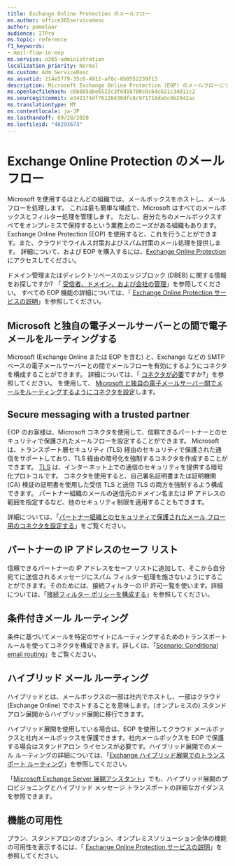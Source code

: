 ```yaml
---
title: Exchange Online Protection のメールフロー
ms.author: office365servicedesc
author: pamelaar
audience: ITPro
ms.topic: reference
f1_keywords:
- mail-flow-in-eop
ms.service: o365-administration
localization_priority: Normal
ms.custom: Adm_ServiceDesc
ms.assetid: 214e5779-35c6-4912-af0c-8b0552239f13
description: Microsoft Exchange Online Protection (EOP) のメールフローについては、この記事を参照してください。
ms.openlocfilehash: c6b885abe6522c3f8d1b780c8c64c621c34011c2
ms.sourcegitcommit: e342174df76128430dfc8c971716da5c4b2942ac
ms.translationtype: MT
ms.contentlocale: ja-JP
ms.lasthandoff: 09/28/2020
ms.locfileid: "48293673"
---
```

# <a name="mail-flow-in-exchange-online-protection"></a>Exchange Online Protection のメールフロー

Microsoft を使用するほとんどの組織では、メールボックスをホストし、メールフローを処理します。 これは最も簡単な構成で、Microsoft はすべてのメールボックスとフィルター処理を管理します。 ただし、自分たちのメールボックスすべてをオンプレミスで保持するという業務上のニーズがある組織もあります。 Exchange Online Protection (EOP) を使用すると、これを行うことができます。また、クラウドでウイルス対策およびスパム対策のメール処理を提供します。 詳細について、および EOP を購入するには、[Exchange Online Protection](https://products.office.com/exchange/exchange-email-security-spam-protection) にアクセスしてください。
  
ドメイン管理またはディレクトリベースのエッジブロック (DBEB) に関する情報をお探しですか? 「 [受信者、ドメイン、および会社の管理](recipient-domain-and-company-management.md)」を参照してください。 すべての EOP 機能の詳細については、「 [Exchange Online Protection サービスの説明](exchange-online-protection-service-description.md)」を参照してください。
  
## <a name="routing-email-between-microsoft-and-your-own-email-servers"></a>Microsoft と独自の電子メールサーバーとの間で電子メールをルーティングする

Microsoft (Exchange Online または EOP を含む) と、Exchange などの SMTP ベースの電子メールサーバーとの間でメールフローを有効にするようにコネクタを構成することができます。 詳細については、「 [コネクタが必要](https://docs.microsoft.com/exchange/mail-flow-best-practices/use-connectors-to-configure-mail-flow/do-i-need-to-create-a-connector)ですか?」を参照してください。 を使用して、 [Microsoft と独自の電子メールサーバー間でメールをルーティングするようにコネクタを設定](https://docs.microsoft.com/exchange/mail-flow-best-practices/use-connectors-to-configure-mail-flow/set-up-connectors-to-route-mail)します。
  
## <a name="secure-messaging-with-a-trusted-partner"></a>Secure messaging with a trusted partner

EOP のお客様は、Microsoft コネクタを使用して、信頼できるパートナーとのセキュリティで保護されたメールフローを設定することができます。 Microsoft は、トランスポート層セキュリティ (TLS) 経由のセキュリティで保護された通信をサポートしており、TLS 経由の暗号化を強制するコネクタを作成することができます。 [TLS](https://docs.microsoft.com/microsoft-365/compliance/exchange-online-uses-tls-to-secure-email-connections) は、インターネット上での通信のセキュリティを提供する暗号化プロトコルです。 コネクタを使用すると、自己署名証明書または証明機関 (CA) 検証の証明書を使用した受信 TLS と送信 TLS の両方を強制するよう構成できます。 パートナー組織のメールの送信元のドメイン名または IP アドレスの範囲を指定するなど、他のセキュリティ制限を適用することもできます。 
  
詳細については、「[パートナー組織とのセキュリティで保護されたメール フロー用のコネクタを設定する](https://docs.microsoft.com/exchange/mail-flow-best-practices/use-connectors-to-configure-mail-flow/set-up-connectors-for-secure-mail-flow-with-a-partner)」をご覧ください。
  
## <a name="safe-listing-a-partners-ip-address"></a>パートナーの IP アドレスのセーフ リスト

信頼できるパートナーの IP アドレスをセーフ リストに追加して、そこから自分宛てに送信されるメッセージにスパム フィルター処理を施さないようにすることができます。そのためには、接続フィルターの IP 許可一覧を使います。詳細については、「[接続フィルター ポリシーを構成する](https://go.microsoft.com/fwlink/p/?LinkID=287108)」を参照してください。
  
## <a name="conditional-mail-routing"></a>条件付きメール ルーティング

条件に基づいてメールを特定のサイトにルーティングするためのトランスポート ルールを使ってコネクタを構成できます。詳しくは、「[Scenario: Conditional email routing](https://docs.microsoft.com/exchange/mail-flow-best-practices/use-connectors-to-configure-mail-flow/conditional-mail-routing)」をご覧ください。
  
## <a name="hybrid-mail-routing"></a>ハイブリッド メール ルーティング

ハイブリッドとは、メールボックスの一部は社内でホストし、一部はクラウド (Exchange Online) でホストすることを意味します。(オンプレミスの) スタンドアロン展開からハイブリッド展開に移行できます。
  
ハイブリッド展開を使用している場合は、EOP を使用してクラウド メールボックスと社内メールボックスを保護できます。社内メールボックスを EOP で保護する場合はスタンドアロン ライセンスが必要です。ハイブリッド展開でのメール ルーティングの詳細については、「[Exchange ハイブリッド展開でのトランスポート ルーティング](https://go.microsoft.com/fwlink/p/?LinkId=271757)」を参照してください。
  
「[Microsoft Exchange Server 展開アシスタント](https://go.microsoft.com/fwlink/p/?LinkId=287036)」でも、ハイブリッド展開のプロビジョニングとハイブリッド メッセージ トランスポートの詳細なガイダンスを参照できます。 
  
## <a name="feature-availability"></a>機能の可用性

プラン、スタンドアロンのオプション、オンプレミスソリューション全体の機能の可用性を表示するには、「 [Exchange Online Protection サービスの説明](exchange-online-protection-service-description.md)」を参照してください。
